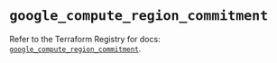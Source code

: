 # `google_compute_region_commitment`

Refer to the Terraform Registry for docs: [`google_compute_region_commitment`](https://registry.terraform.io/providers/hashicorp/google/5.24.0/docs/resources/compute_region_commitment).
